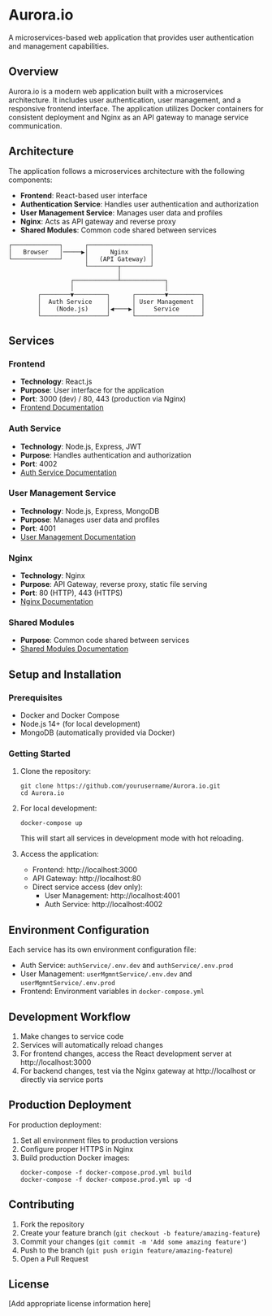 # Aurora.io

A microservices-based web application that provides user authentication and management capabilities.

## Overview

Aurora.io is a modern web application built with a microservices architecture. It includes user authentication, user management, and a responsive frontend interface. The application utilizes Docker containers for consistent deployment and Nginx as an API gateway to manage service communication.

## Architecture

The application follows a microservices architecture with the following components:

- **Frontend**: React-based user interface
- **Authentication Service**: Handles user authentication and authorization
- **User Management Service**: Manages user data and profiles
- **Nginx**: Acts as API gateway and reverse proxy
- **Shared Modules**: Common code shared between services

```
┌─────────────┐      ┌─────────────────┐
│   Browser   │─────▶│      Nginx      │
└─────────────┘      │   (API Gateway) │
                     └────────┬────────┘
                              │
                 ┌────────────┴────────────┐
                 │                         │
        ┌────────▼─────────┐      ┌────────▼─────────┐
        │  Auth Service    │      │ User Management  │
        │    (Node.js)     │◀────▶│     Service      │
        └──────────────────┘      └──────────────────┘
```

## Services

### Frontend
- **Technology**: React.js
- **Purpose**: User interface for the application
- **Port**: 3000 (dev) / 80, 443 (production via Nginx)
- [Frontend Documentation](./frontend/README.md)

### Auth Service
- **Technology**: Node.js, Express, JWT
- **Purpose**: Handles authentication and authorization
- **Port**: 4002
- [Auth Service Documentation](./authService/README.md)

### User Management Service
- **Technology**: Node.js, Express, MongoDB
- **Purpose**: Manages user data and profiles
- **Port**: 4001
- [User Management Documentation](./userMgmntService/README.md)

### Nginx
- **Technology**: Nginx
- **Purpose**: API Gateway, reverse proxy, static file serving
- **Port**: 80 (HTTP), 443 (HTTPS)
- [Nginx Documentation](./nginx/README.md)

### Shared Modules
- **Purpose**: Common code shared between services
- [Shared Modules Documentation](./shared/README.md)

## Setup and Installation

### Prerequisites
- Docker and Docker Compose
- Node.js 14+ (for local development)
- MongoDB (automatically provided via Docker)

### Getting Started

1. Clone the repository:
   ```
   git clone https://github.com/yourusername/Aurora.io.git
   cd Aurora.io
   ```

2. For local development:
   ```
   docker-compose up
   ```

   This will start all services in development mode with hot reloading.

3. Access the application:
   - Frontend: http://localhost:3000
   - API Gateway: http://localhost:80
   - Direct service access (dev only):
     - User Management: http://localhost:4001
     - Auth Service: http://localhost:4002

## Environment Configuration

Each service has its own environment configuration file:

- Auth Service: `authService/.env.dev` and `authService/.env.prod`
- User Management: `userMgmntService/.env.dev` and `userMgmntService/.env.prod`
- Frontend: Environment variables in `docker-compose.yml`

## Development Workflow

1. Make changes to service code
2. Services will automatically reload changes
3. For frontend changes, access the React development server at http://localhost:3000
4. For backend changes, test via the Nginx gateway at http://localhost or directly via service ports

## Production Deployment

For production deployment:

1. Set all environment files to production versions
2. Configure proper HTTPS in Nginx
3. Build production Docker images:
   ```
   docker-compose -f docker-compose.prod.yml build
   docker-compose -f docker-compose.prod.yml up -d
   ```

## Contributing

1. Fork the repository
2. Create your feature branch (`git checkout -b feature/amazing-feature`)
3. Commit your changes (`git commit -m 'Add some amazing feature'`)
4. Push to the branch (`git push origin feature/amazing-feature`)
5. Open a Pull Request

## License

[Add appropriate license information here]
